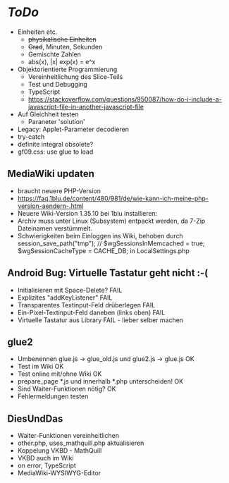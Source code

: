 # *ToDo* #
* Einheiten etc.
    * <s>physikalische Einheiten</s>
    * <s>Grad</s>, Minuten, Sekunden
    * Gemischte Zahlen
    * abs(x), |x|
    exp(x) = e^x
* Objektorientierte Programmierung
    * Vereinheitlichung des Slice-Teils
    * Test und Debugging
    * TypeScript
    * https://stackoverflow.com/questions/950087/how-do-i-include-a-javascript-file-in-another-javascript-file
* Auf Gleichheit testen
    * Paraneter 'solution'
* Legacy: Applet-Parameter decodieren
* try-catch
* definite integral obsolete?
* gf09.css: use glue to load

## MediaWiki updaten
* braucht neuere PHP-Version
* https://faq.1blu.de/content/480/981/de/wie-kann-ich-meine-php-version-aendern-.html
* Neuere Wiki-Version 1.35.10 bei 1blu installieren:
* Archiv muss unter Linux (Subsystem) entpackt werden, 
  da 7-Zip Dateinamen verstümmelt.
* Schwierigkeiten beim Einloggen ins Wiki, behoben durch
  session_save_path("tmp");
  // $wgSessionsInMemcached = true;
  $wgSessionCacheType = CACHE_DB;
  in LocalSettings.php

## Android Bug: Virtuelle Tastatur geht nicht :-(
* Initialisieren mit Space-Delete? FAIL
* Explizites "addKeyListener" FAIL
* Transparentes Textinput-Feld drüberlegen FAIL
* Ein-Pixel-Textinput-Feld daneben (links oben) FAIL
* Virtuelle Tastatur aus Library FAIL - lieber selber machen

## glue2
* Umbenennen glue.js -> glue_old.js und glue2.js -> glue.js OK
* Test im Wiki OK
* Test online mit/ohne Wiki OK
* prepare_page *.js und innerhalb *.php unterscheiden! OK
* Sind Waiter-Funktionen nötig? OK
* Fehlermeldungen testen

## DiesUndDas
* Waiter-Funktionen vereinheitlichen
* other.php, uses_mathquill.php aktualisieren
* Koppelung VKBD - MathQuill
* VKBD auch im Wiki
* on error, TypeScript
* MediaWiki-WYSIWYG-Editor
